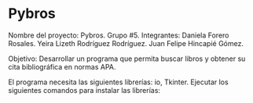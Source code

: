 # Pybros

Nombre del proyecto: Pybros.
Grupo #5.
Integrantes:
Daniela Forero Rosales.
Yeira Lizeth Rodríguez Rodríguez.
Juan Felipe Hincapié Gómez.

Objetivo: Desarrollar un programa que permita buscar libros y obtener su cita bibliográfica en normas APA.

El programa necesita las siguientes librerías: io, Tkinter.
Ejecutar los siguientes comandos para instalar las librerías:

